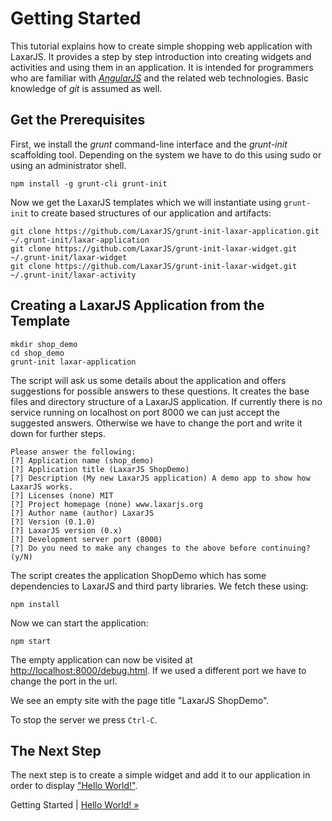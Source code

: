 # Getting Started
This tutorial explains how to create simple shopping web application with LaxarJS.
It provides a step by step introduction into creating widgets and activities and using them in an application.
It is intended for programmers who are familiar with [*AngularJS*](https://angularjs.org/) and the related web technologies.
Basic knowledge of *git* is assumed as well.

## Get the Prerequisites
First, we install the *grunt* command-line interface and the *grunt-init* scaffolding tool.
Depending on the system we have to do this using sudo or using an administrator shell.

```shell
npm install -g grunt-cli grunt-init
```

Now we get the LaxarJS templates which we will instantiate using `grunt-init` to create based structures of our application and artifacts:
```shell
git clone https://github.com/LaxarJS/grunt-init-laxar-application.git ~/.grunt-init/laxar-application
git clone https://github.com/LaxarJS/grunt-init-laxar-widget.git ~/.grunt-init/laxar-widget
git clone https://github.com/LaxarJS/grunt-init-laxar-widget.git ~/.grunt-init/laxar-activity
```

## Creating a LaxarJS Application from the Template

```shell
mkdir shop_demo
cd shop_demo
grunt-init laxar-application
```
The script will ask us some details about the application and offers suggestions for possible answers to these questions.
It creates the base files and directory structure of a LaxarJS application.
If currently there is no service running on localhost on port 8000 we can just accept the suggested answers.
Otherwise we have to change the port and write it down for further steps.

```
Please answer the following:
[?] Application name (shop_demo)
[?] Application title (LaxarJS ShopDemo)
[?] Description (My new LaxarJS application) A demo app to show how LaxarJS works.
[?] Licenses (none) MIT
[?] Project homepage (none) www.laxarjs.org
[?] Author name (author) LaxarJS
[?] Version (0.1.0)
[?] LaxarJS version (0.x)
[?] Development server port (8000)
[?] Do you need to make any changes to the above before continuing? (y/N)
```

The script creates the application ShopDemo which has some dependencies to LaxarJS and third party libraries.
We fetch these using:
```shell
npm install
```

Now we can start the application:
```shell
npm start
```

The empty application can now be visited at [http://localhost:8000/debug.html](http://localhost:8000/debug.html).
If we used a different port we have to change the port in the url.

We see an empty site with the page title "LaxarJS ShopDemo".

To stop the server we press `Ctrl-C`.

## The Next Step
The next step is to create a simple widget and add it to our application in order to display ["Hello World!"](02_hello_world.md).


Getting Started | [Hello World! »](02_hello_world.md)
